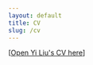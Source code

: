 ```yaml
---
layout: default
title: CV
slug: /cv
---
```


<div class="deskContent">
<center>
</center>
</div>

[<a href="https://yiliu1998.github.io/cvpdf/CV_Yi_Liu.pdf" target="_blank">Open Yi Liu's CV here</a>]



